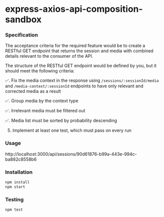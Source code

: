 # express-axios-api-composition-sandbox


### Specification

The acceptance criteria for the required feature would be to create a RESTful GET endpoint that returns the session
and media with combined details relevant to the consumer of the API.

The structure of the RESTful GET endpoint would be defined by you, but it should meet the following criteria:

✅. Fix the media context in the response using `/sessions/:sessionId/media` and `/media-context/:sessionId` endpoints to have only relevant and corrected media as a result

✅. Group media by the context type

✅. Irrelevant media must be filtered out

✅. Media list must be sorted by probability descending

5. Implement at least one test, which must pass on every run


### Usage
http://localhost:3000/api/sessions/90d61876-b99a-443e-994c-ba882c8558b6

### Installation
```sh
npm install
npm start
```
   
### Testing
```sh
npm test
```